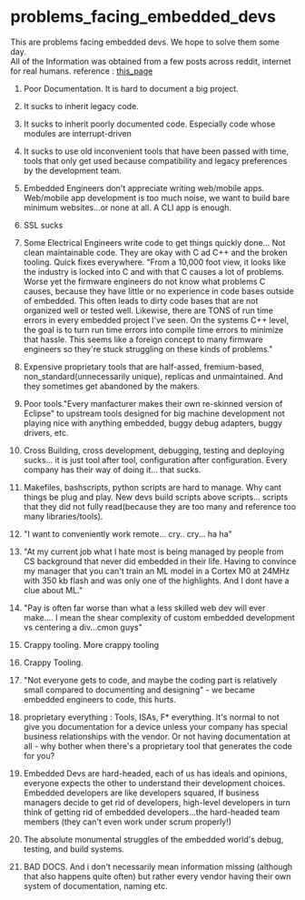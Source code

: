 # problems_facing_embedded_devs

This are problems facing embedded devs. We hope to solve them some day.  
All of the Information was obtained from a few posts across reddit, internet for real humans. 
reference : [this_page](https://www.reddit.com/r/embedded/comments/hhn0gh/what_are_the_worst_things_about_working_in/) 

1. Poor Documentation. It is hard to document a big project.
2. It sucks to inherit legacy code.
3. It sucks to inherit poorly documented code. Especially code whose modules are interrupt-driven
4. It sucks to use old inconvenient tools that have been passed with time, tools that only get used because compatibility and legacy preferences by the development team.
5. Embedded Engineers don't appreciate writing web/mobile apps. Web/mobile app development is too much noise, we want to build bare minimum websites...or none at all. A CLI app is enough.
6. SSL sucks
7. Some Electrical Engineers write code to get things quickly done... Not clean maintainable code. They are okay with C ad C++ and the broken tooling. Quick fixes everywhere. "From a 10,000 foot view, it looks like the industry is locked into C and with that C causes a lot of problems. Worse yet the firmware engineers do not know what problems C causes, because they have little or no experience in code bases outside of embedded. This often leads to dirty code bases that are not organized well or tested well. Likewise, there are TONS of run time errors in every embedded project I've seen. On the systems C++ level, the goal is to turn run time errors into compile time errors to minimize that hassle. This seems like a foreign concept to many firmware engineers so they're stuck struggling on these kinds of problems."


8. Expensive proprietary tools that are half-assed, fremium-based, non_standard(unnecessarily unique), replicas and unmaintained. And they sometimes get abandoned by the makers.
9.  Poor tools."Every manfacturer makes their own re-skinned version of Eclipse" to upstream tools designed for big machine development not playing nice with anything embedded, buggy debug adapters, buggy drivers, etc.
10. Cross Building, cross development, debugging, testing and deploying sucks... it is just tool after tool, configuration after configuration. Every company has their way of doing it... that sucks.
11. Makefiles, bashscripts, python scripts are hard to manage. Why cant things be plug and play. New devs build scripts above scripts... scripts that they did not fully read(because they are too many and reference too many libraries/tools).
12. "I want to conveniently work remote... cry.. cry... ha ha"
13. "At my current job what I hate most is being managed by people from CS background that never did embedded in their life.
Having to convince my manager that you can't train an ML model in a Cortex M0 at 24MHz with 350 kb flash and was only one of the highlights. And I dont have a clue about ML."

1.  "Pay is often far worse than what a less skilled web dev will ever make.... I mean the shear complexity of custom embedded development vs centering a div...cmon guys" 
2.  Crappy tooling. More crappy tooling
3.  Crappy Tooling.
4.  "Not everyone gets to code, and maybe the coding part is relatively small compared to documenting and designing" - we became embedded engineers to code, this hurts.
5.  proprietary everything : Tools, ISAs, F* everything. It's normal to not give you documentation for a device unless your company has special business relationships with the vendor. Or not having documentation at all - why bother when there's a proprietary tool that generates the code for you?
6.   Embedded Devs are hard-headed, each of us has ideals and opinions, everyone expects the other to understand their development choices. Embedded developers are like developers squared,  If business managers decide to get rid of developers, high-level developers in turn think of getting rid of embedded developers...the hard-headed team members (they can't even work under scrum properly!)
7.   The absolute monumental struggles of the embedded world's debug, testing, and build systems. 
8.   BAD DOCS. And i don't necessarily mean information missing (although that also happens quite often) but rather every vendor having their own system of documentation, naming etc.